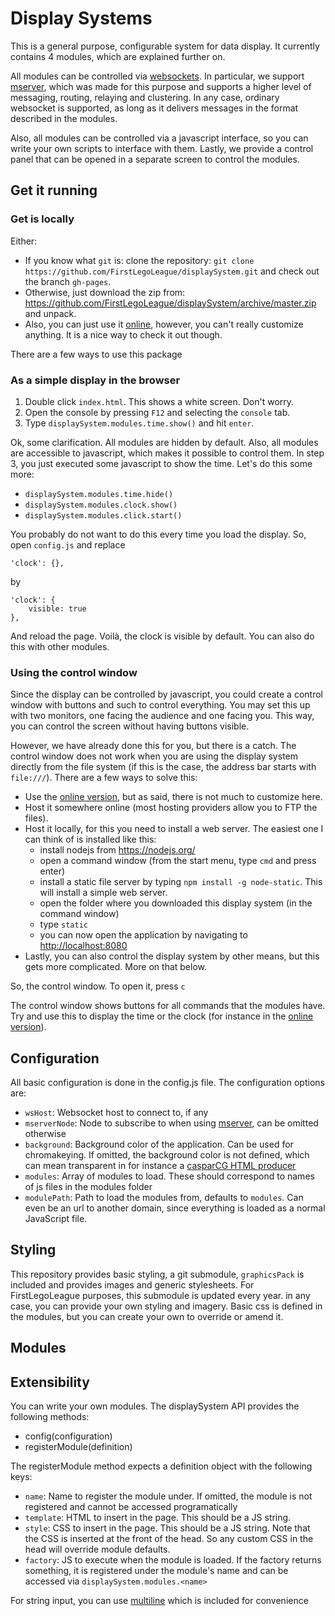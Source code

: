 Display Systems
================

This is a general purpose, configurable system for data display. It currently contains 4 modules, which are explained further on.

All modules can be controlled via [websockets](http://en.wikipedia.org/wiki/WebSocket). In particular, we support [mserver](https://github.com/poelstra/mserver), which was made for this purpose and supports a higher level of messaging, routing, relaying and clustering. In any case, ordinary websocket is supported, as long as it delivers messages in the format described in the modules.

Also, all modules can be controlled via a javascript interface, so you can write your own scripts to interface with them. Lastly, we provide a control panel that can be opened in a separate screen to control the modules.

Get it running
-------

### Get is locally

Either:

- If you know what `git` is: clone the repository: `git clone https://github.com/FirstLegoLeague/displaySystem.git` and check out the branch `gh-pages`.
- Otherwise, just download the zip from: <https://github.com/FirstLegoLeague/displaySystem/archive/master.zip> and unpack.
- Also, you can just use it [online](http://firstlegoleague.github.io/displaySystem/), however, you can't really customize anything. It is a nice way to check it out though.

There are a few ways to use this package

### As a simple display in the browser

1. Double click `index.html`. This shows a white screen. Don't worry.
1. Open the console by pressing `F12` and selecting the `console` tab.
1. Type `displaySystem.modules.time.show()` and hit `enter`.

Ok, some clarification. All modules are hidden by default. Also, all modules are accessible to javascript, which makes it possible to control them. In step 3, you just executed some javascript to show the time. Let's do this some more:

- `displaySystem.modules.time.hide()`
- `displaySystem.modules.clock.show()`
- `displaySystem.modules.click.start()`

You probably do not want to do this every time you load the display. So, open `config.js` and replace

    'clock': {},

by

    'clock': {
        visible: true
    },

And reload the page. Voilà, the clock is visible by default. You can also do this with other modules.

### Using the control window

Since the display can be controlled by javascript, you could create a control window with buttons and such to control everything. You may set this up with two monitors, one facing the audience and one facing you. This way, you can control the screen without having buttons visible.

However, we have already done this for you, but there is a catch. The control window does not work when you are using the display system directly from the file system (if this is the case, the address bar starts with `file:///`). There are a few ways to solve this:

- Use the [online version](http://firstlegoleague.github.io/displaySystem/), but as said, there is not much to customize here.
- Host it somewhere online (most hosting providers allow you to FTP the files).
- Host it locally, for this you need to install a web server. The easiest one I can think of is installed like this:
    - install nodejs from <https://nodejs.org/>
    - open a command window (from the start menu, type `cmd` and press enter)
    - install a static file server by typing `npm install -g node-static`. This will install a simple web server.
    - open the folder where you downloaded this display system (in the command window)
    - type `static`
    - you can now open the application by navigating to <http://localhost:8080>
- Lastly, you can also control the display system by other means, but this gets more complicated. More on that below.

So, the control window. To open it, press `c`

The control window shows buttons for all commands that the modules have. Try and use this to display the time or the clock (for instance in the [online version](http://firstlegoleague.github.io/displaySystem/)).

Configuration
--------------

All basic configuration is done in the config.js file. The configuration options are:

- `wsHost`: Websocket host to connect to, if any
- `mserverNode`: Node to subscribe to when using [mserver](https://github.com/poelstra/mserver), can be omitted otherwise
- `background`: Background color of the application. Can be used for chromakeying. If omitted, the background color is not defined, which can mean transparent in for instance a [casparCG HTML producer](http://www.casparcg.com/)
- `modules`: Array of modules to load. These should correspond to names of js files in the modules folder
- `modulePath`: Path to load the modules from, defaults to `modules`. Can even be an url to another domain, since everything is loaded as a normal JavaScript file.

Styling
-----------

This repository provides basic styling, a git submodule, `graphicsPack` is included and provides images and generic stylesheets. For FirstLegoLeague purposes, this submodule is updated every year. in any case, you can provide your own styling and imagery. Basic css is defined in the modules, but you can create your own to override or amend it.

Modules
------------

Extensibility
-------------

You can write your own modules. The displaySystem API provides the following methods:

- config(configuration)
- registerModule(definition)

The registerModule method expects a definition object with the following keys:

- `name`: Name to register the module under. If omitted, the module is not registered and cannot be accessed programatically
- `template`: HTML to insert in the page. This should be a JS string.
- `style`: CSS to insert in the page. This should be a JS string. Note that the CSS is inserted at the front of the head. So any custom CSS in the head will override module defaults.
- `factory`: JS to execute when the module is loaded. If the factory returns something, it is registered under the module's name and can be accessed via `displaySystem.modules.<name>`

For string input, you can use [multiline](https://github.com/sindresorhus/multiline) which is included for convenience

